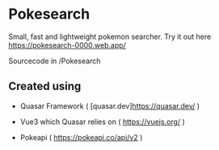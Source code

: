 # Pokesearch

Small, fast and lightweight pokemon searcher. 
Try it out here https://pokesearch-0000.web.app/

Sourcecode in /Pokesearch 

## Created using

* Quasar Framework ( [quasar.dev]https://quasar.dev/ )

* Vue3 which Quasar relies on ( https://vuejs.org/ )

* Pokeapi ( https://pokeapi.co/api/v2 )
